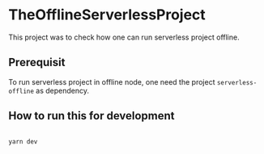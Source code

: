# TheOfflineServerlessProject

This project was to check how one can run serverless project offline.

## Prerequisit 
To run serverless project in offline node, one need the project ```serverless-offline``` as dependency.

## How to run this for development 

```

yarn dev

```
